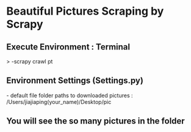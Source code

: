 <h1> Beautiful Pictures Scraping by Scrapy </h1>

<h2>Execute Environment : Terminal</h2>
> -scrapy crawl pt


<h2>Environment Settings (Settings.py)</h2>
- default file folder paths to downloaded pictures : /Users/jiajiaping(your_name)/Desktop/pic

<h2>You will see the so many pictures in the folder</h2>
  
